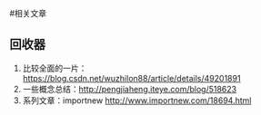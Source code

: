#相关文章

## 回收器
1. 比较全面的一片： https://blog.csdn.net/wuzhilon88/article/details/49201891
2. 一些概念总结：http://pengjiaheng.iteye.com/blog/518623
3. 系列文章：importnew http://www.importnew.com/18694.html
